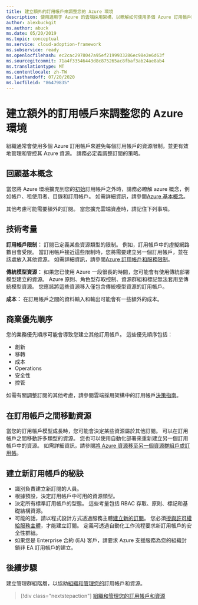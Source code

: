 ```yaml
---
title: 建立額外的訂用帳戶來調整您的 Azure 環境
description: 使用適用于 Azure 的雲端採用架構，以瞭解如何使用多個 Azure 訂用帳戶開發調整環境的策略。
author: alexbuckgit
ms.author: abuck
ms.date: 05/20/2019
ms.topic: conceptual
ms.service: cloud-adoption-framework
ms.subservice: ready
ms.openlocfilehash: ec2cac2978047a95ef2199933286ec98e2e6d63f
ms.sourcegitcommit: 71a4f33546443d8c875265ac8fbaf3ab24ae8ab4
ms.translationtype: MT
ms.contentlocale: zh-TW
ms.lasthandoff: 07/20/2020
ms.locfileid: "86479835"
---
```

# <a name="create-additional-subscriptions-to-scale-your-azure-environment"></a>建立額外的訂用帳戶來調整您的 Azure 環境

組織通常會使用多個 Azure 訂用帳戶來避免每個訂用帳戶的資源限制，並更有效地管理和管控其 Azure 資源。 請務必定義調整訂閱的策略。

## <a name="review-fundamental-concepts"></a>回顧基本概念

當您將 Azure 環境擴充到您的[初始](./initial-subscriptions.md)訂用帳戶之外時，請務必瞭解 azure 概念，例如帳戶、租使用者、目錄和訂用帳戶。 如需詳細資訊，請參閱[Azure 基本概念](../considerations/fundamental-concepts.md)。

其他考慮可能需要額外的訂閱。 當您擴充雲端資產時，請記住下列事項。

## <a name="technical-considerations"></a>技術考量

**訂用帳戶限制：** 訂閱已定義某些資源類型的限制。 例如，訂用帳戶中的虛擬網路數目會受限。 當訂用帳戶接近這些限制時，您將需要建立另一個訂用帳戶，並在該處放入其他資源。 如需詳細資訊，請參閱[Azure 訂用帳戶和服務限制](https://docs.microsoft.com/azure/azure-resource-manager/management/azure-subscription-service-limits#general-limits)。

**傳統模型資源：** 如果您已使用 Azure 一段很長的時間，您可能會有使用傳統部署模型建立的資源。 Azure 原則、角色型存取控制、資源群組和標記無法套用至傳統模型資源。 您應該將這些資源移入僅包含傳統模型資源的訂用帳戶。

**成本：** 在訂用帳戶之間的資料輸入和輸出可能會有一些額外的成本。

## <a name="business-priorities"></a>商業優先順序

您的業務優先順序可能會導致您建立其他訂用帳戶。 這些優先順序包括：

- 創新
- 移轉
- 成本
- Operations
- 安全性
- 控管

如需有關調整訂閱的其他考慮，請參閱雲端採用架構中的訂用帳戶[決策指南](../../decision-guides/subscriptions/index.md)。

## <a name="moving-resources-between-subscriptions"></a>在訂用帳戶之間移動資源

當您的訂用帳戶模型成長時，您可能會決定某些資源屬於其他訂閱。 可以在訂用帳戶之間移動許多類型的資源。 您也可以使用自動化部署來重新建立另一個訂用帳戶中的資源。 如需詳細資訊，請參閱[將 Azure 資源移至另一個資源群組戶或訂用帳](https://docs.microsoft.com/azure/azure-resource-manager/management/move-resource-group-and-subscription)。

## <a name="tips-for-creating-new-subscriptions"></a>建立新訂用帳戶的秘訣

- 識別負責建立新訂閱的人員。
- 根據預設，決定訂用帳戶中可用的資源類型。
- 決定所有標準訂用帳戶的型態。 這些考量包括 RBAC 存取、原則、標記和基礎結構資源。
- 可能的話，請以程式設計方式透過服務主體[建立新的訂閱](https://docs.microsoft.com/azure/azure-resource-manager/management/programmatically-create-subscription)。 您必須[授與許可權給服務主體](https://docs.microsoft.com/azure/azure-resource-manager/grant-access-to-create-subscription)，才能建立訂閱。 定義可透過自動化工作流程要求新訂用帳戶的安全性群組。
- 如果您是 Enterprise 合約 (EA) 客戶，請要求 Azure 支援服務為您的組織封鎖非 EA 訂用帳戶的建立。

## <a name="next-steps"></a>後續步驟

建立管理群組階層，以協助[組織和管理您的](./organize-subscriptions.md)訂用帳戶和資源。

> [!div class="nextstepaction"]
> [組織和管理您的訂用帳戶和資源](./organize-subscriptions.md)
